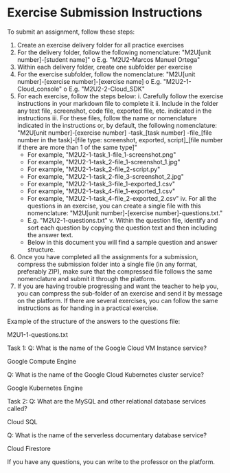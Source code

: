 # Exercise Submission Instructions

To submit an assignment, follow these steps:

1.	Create an exercise delivery folder for all practice exercises
2.	For the delivery folder, follow the following nomenclature: "M2U[unit number]-[student name]"
  o	E.g. "M2U2-Marcos Manuel Ortega"
3.	Within each delivery folder, create one subfolder per exercise
4.	For the exercise subfolder, follow the nomenclature: "M2U[unit number]-[exercise number]-[exercise name]
  o	E.g. "M2U2-1-Cloud_console"
  o	E.g. "M2U2-2-Cloud_SDK"
5.	For each exercise, follow the steps below:
  i.	Carefully follow the exercise instructions in your markdown file to complete it
  ii.	Include in the folder any text file, screenshot, code file, exported file, etc. indicated in the instructions
  iii.	For these files, follow the name or nomenclature indicated in the instructions or, by default, the following nomenclature: "M2U[unit number]-[exercise number] -task_[task number] -file_[file number in the task]-[file type: screenshot, exported, script]_[file number if there are more than 1 of the same type]"
    -	For example, "M2U2-1-task_1-file_1-screenshot.png"
    -	For example, "M2U2-1-task_2-file_1-screenshot_1.jpg"
    -	For example, "M2U2-1-task_2-file_2-script.py"
    -	For example, "M2U2-1-task_2-file_3-screenshot_2.jpg"
    -	For example, "M2U2-1-task_3-file_1-exported_1.csv"
    -	For example, "M2U2-1-task_4-file_1-exported_1.csv"
    -	For example, "M2U2-1-task_4-file_2-exported_2.csv"
  iv.	For all the questions in an exercise, you can create a single file with this nomenclature: "M2U[unit number]-[exercise number]-questions.txt."
    -	E.g. "M2U2-1-questions.txt"
  v.	Within the question file, identify and sort each question by copying the question text and then including the answer text.
    -	Below in this document you will find a sample question and answer structure.
6.	Once you have completed all the assignments for a submission, compress the submission folder into a single file (in any format, preferably ZIP), make sure that the compressed file follows the same nomenclature and submit it through the platform.
7.	If you are having trouble progressing and want the teacher to help you, you can compress the sub-folder of an exercise and send it by message on the platform. If there are several exercises, you can follow the same instructions as for handing in a practical exercise.

Example of the structure of the answers to the questions file:

M2U1-1-questions.txt

Task 1:
Q: What is the name of the Google Cloud VM Instance service?

Google Compute Engine

Q: What is the name of the Google Cloud Kubernetes cluster service?

Google Kubernetes Engine

Task 2:
Q: What are the MySQL and other relational database services called?

Cloud SQL

Q: What is the name of the serverless documentary database service?

Cloud Firestore

If you have any questions, you can write to the professor on the platform.

